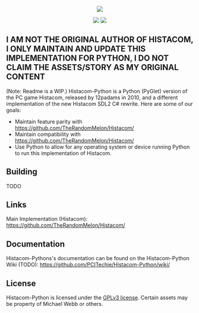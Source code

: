 <div align="center">
  <p>
      <img src="https://raw.githubusercontent.com/TheRandomMelon/Histacom2/master/Histacom2/Resources/TitleScreen/Histacom2_Logo.png" style="border: 0;">
  </p>
  <p>
    <a href="https://github.com/PCITechie/Histacom-Python/issues"><img src="https://img.shields.io/github/issues/TheRandomMelon/Histacom.svg" style="border: 0;"></a>
    <img src="https://img.shields.io/github/repo-size/PCITechie/Histacom-Python.svg" style="border: 0;">
  </p>
</div>

## I AM NOT THE ORIGINAL AUTHOR OF HISTACOM, I ONLY MAINTAIN AND UPDATE THIS IMPLEMENTATION FOR PYTHON, I DO NOT CLAIM THE ASSETS/STORY AS MY ORIGINAL CONTENT

(Note: Readme is a WIP.)
Histacom-Python is a Python (PyGlet) version of the PC game Histacom, released by 12padams in 2010, and a different implementation of the new Histacom SDL2 C# rewrite. Here are some of our goals:
* Maintain feature parity with https://github.com/TheRandomMelon/Histacom/
* Maintain compatibility with https://github.com/TheRandomMelon/Histacom/
* Use Python to allow for any operating system or device running Python to run this implementation of Histacom.

## Building

TODO

## Links

Main Implementation (Histacom): https://github.com/TheRandomMelon/Histacom/
 
## Documentation
Histacom-Pythons's documentation can be found on the Histacom-Python Wiki (TODO): https://github.com/PCITechie/Histacom-Python/wiki/

## License
Histacom-Python is licensed under the [GPLv3 license](https://github.com/PCITechie/Histacom-Python/blob/master/LICENSE). Certain assets may be property of Michael Webb or others.

